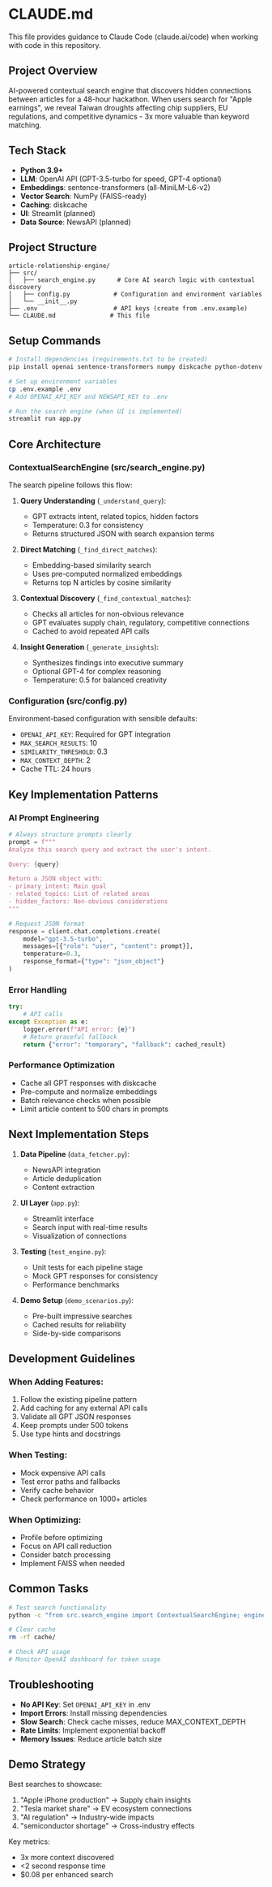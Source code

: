 # CLAUDE.md

This file provides guidance to Claude Code (claude.ai/code) when working with code in this repository.

## Project Overview

AI-powered contextual search engine that discovers hidden connections between articles for a 48-hour hackathon. When users search for "Apple earnings", we reveal Taiwan droughts affecting chip suppliers, EU regulations, and competitive dynamics - 3x more valuable than keyword matching.

## Tech Stack

- **Python 3.9+**
- **LLM**: OpenAI API (GPT-3.5-turbo for speed, GPT-4 optional)
- **Embeddings**: sentence-transformers (all-MiniLM-L6-v2)
- **Vector Search**: NumPy (FAISS-ready)
- **Caching**: diskcache
- **UI**: Streamlit (planned)
- **Data Source**: NewsAPI (planned)

## Project Structure

```
article-relationship-engine/
├── src/
│   ├── search_engine.py      # Core AI search logic with contextual discovery
│   ├── config.py            # Configuration and environment variables
│   └── __init__.py
├── .env                     # API keys (create from .env.example)
└── CLAUDE.md               # This file
```

## Setup Commands

```bash
# Install dependencies (requirements.txt to be created)
pip install openai sentence-transformers numpy diskcache python-dotenv streamlit plotly networkx newsapi-python

# Set up environment variables
cp .env.example .env
# Add OPENAI_API_KEY and NEWSAPI_KEY to .env

# Run the search engine (when UI is implemented)
streamlit run app.py
```

## Core Architecture

### ContextualSearchEngine (src/search_engine.py)

The search pipeline follows this flow:

1. **Query Understanding** (`_understand_query`):
   - GPT extracts intent, related topics, hidden factors
   - Temperature: 0.3 for consistency
   - Returns structured JSON with search expansion terms

2. **Direct Matching** (`_find_direct_matches`):
   - Embedding-based similarity search
   - Uses pre-computed normalized embeddings
   - Returns top N articles by cosine similarity

3. **Contextual Discovery** (`_find_contextual_matches`):
   - Checks all articles for non-obvious relevance
   - GPT evaluates supply chain, regulatory, competitive connections
   - Cached to avoid repeated API calls

4. **Insight Generation** (`_generate_insights`):
   - Synthesizes findings into executive summary
   - Optional GPT-4 for complex reasoning
   - Temperature: 0.5 for balanced creativity

### Configuration (src/config.py)

Environment-based configuration with sensible defaults:
- `OPENAI_API_KEY`: Required for GPT integration
- `MAX_SEARCH_RESULTS`: 10
- `SIMILARITY_THRESHOLD`: 0.3
- `MAX_CONTEXT_DEPTH`: 2
- Cache TTL: 24 hours

## Key Implementation Patterns

### AI Prompt Engineering

```python
# Always structure prompts clearly
prompt = f"""
Analyze this search query and extract the user's intent.

Query: {query}

Return a JSON object with:
- primary_intent: Main goal
- related_topics: List of related areas
- hidden_factors: Non-obvious considerations
"""

# Request JSON format
response = client.chat.completions.create(
    model="gpt-3.5-turbo",
    messages=[{"role": "user", "content": prompt}],
    temperature=0.3,
    response_format={"type": "json_object"}
)
```

### Error Handling

```python
try:
    # API calls
except Exception as e:
    logger.error(f"API error: {e}")
    # Return graceful fallback
    return {"error": "temporary", "fallback": cached_result}
```

### Performance Optimization

- Cache all GPT responses with diskcache
- Pre-compute and normalize embeddings
- Batch relevance checks when possible
- Limit article content to 500 chars in prompts

## Next Implementation Steps

1. **Data Pipeline** (`data_fetcher.py`):
   - NewsAPI integration
   - Article deduplication
   - Content extraction

2. **UI Layer** (`app.py`):
   - Streamlit interface
   - Search input with real-time results
   - Visualization of connections

3. **Testing** (`test_engine.py`):
   - Unit tests for each pipeline stage
   - Mock GPT responses for consistency
   - Performance benchmarks

4. **Demo Setup** (`demo_scenarios.py`):
   - Pre-built impressive searches
   - Cached results for reliability
   - Side-by-side comparisons

## Development Guidelines

### When Adding Features:
1. Follow the existing pipeline pattern
2. Add caching for any external API calls
3. Validate all GPT JSON responses
4. Keep prompts under 500 tokens
5. Use type hints and docstrings

### When Testing:
- Mock expensive API calls
- Test error paths and fallbacks
- Verify cache behavior
- Check performance on 1000+ articles

### When Optimizing:
- Profile before optimizing
- Focus on API call reduction
- Consider batch processing
- Implement FAISS when needed

## Common Tasks

```bash
# Test search functionality
python -c "from src.search_engine import ContextualSearchEngine; engine = ContextualSearchEngine(); print(engine.search('Apple earnings'))"

# Clear cache
rm -rf cache/

# Check API usage
# Monitor OpenAI dashboard for token usage
```

## Troubleshooting

- **No API Key**: Set `OPENAI_API_KEY` in .env
- **Import Errors**: Install missing dependencies
- **Slow Search**: Check cache misses, reduce MAX_CONTEXT_DEPTH
- **Rate Limits**: Implement exponential backoff
- **Memory Issues**: Reduce article batch size

## Demo Strategy

Best searches to showcase:
1. "Apple iPhone production" → Supply chain insights
2. "Tesla market share" → EV ecosystem connections
3. "AI regulation" → Industry-wide impacts
4. "semiconductor shortage" → Cross-industry effects

Key metrics:
- 3x more context discovered
- <2 second response time
- $0.08 per enhanced search